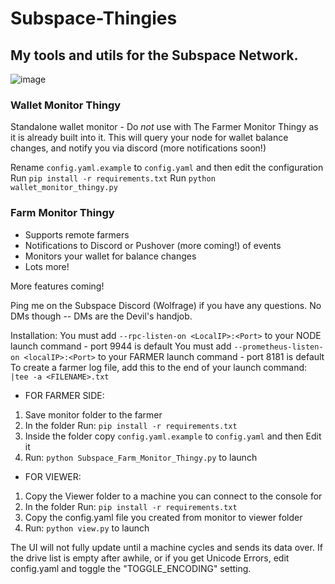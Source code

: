 # Subspace-Thingies

## My tools and utils for the Subspace Network.

![image](https://github.com/wolfrage76/Subspace-Thingies/assets/75458290/d0b172b6-6041-48ae-949b-22727d5f7dd9)

### Wallet Monitor Thingy ###
Standalone wallet monitor - Do *not* use with The Farmer Monitor Thingy as it is already built into it.
This will query your node for wallet balance changes, and notify you via discord (more notifications soon!)

Rename `config.yaml.example` to `config.yaml` and then edit the configuration
Run `pip install -r requirements.txt`
Run `python wallet_monitor_thingy.py`


### Farm Monitor Thingy

- Supports remote farmers
- Notifications to Discord or Pushover (more coming!) of events
- Monitors your wallet for balance changes
- Lots more!

More features coming!

Ping me on the Subspace Discord (Wolfrage) if you have any questions. No DMs though -- DMs are the Devil's handjob.

Installation:
 You must add `--rpc-listen-on <LocalIP>:<Port>` to your NODE launch command - port 9944 is default
 You must add `--prometheus-listen-on <localIP>:<Port>` to your FARMER launch command - port 8181 is default
 To create a farmer log file, add this to the end of your launch command: ` |tee -a <FILENAME>.txt`

* FOR FARMER SIDE:
1. Save monitor folder to the farmer
2. In the folder Run: `pip install -r requirements.txt`
3. Inside the folder copy `config.yaml.example` to `config.yaml` and then Edit it
4. Run: `python Subspace_Farm_Monitor_Thingy.py` to launch


* FOR VIEWER:
1. Copy the Viewer folder to a machine you can connect to the console for
2. In the folder Run: `pip install -r requirements.txt`
3. Copy the config.yaml file you created from monitor to viewer folder
4. Run: `python view.py` to launch

The UI will not fully update until a machine cycles and sends its data over.  If the drive list is empty after awhile, or if you get Unicode Errors, edit config.yaml and toggle the "TOGGLE_ENCODING" setting.

